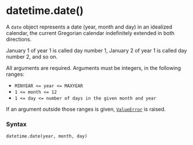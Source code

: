 # datetime.date()

A `date` object represents a date (year, month and day) in an idealized calendar, the current Gregorian calendar indefinitely extended in both directions.

January 1 of year 1 is called day number 1, January 2 of year 1 is called day number 2, and so on.

All arguments are required. Arguments must be integers, in the following ranges:

* `MINYEAR <= year <= MAXYEAR`
* `1 <= month <= 12`
* `1 <= day <= number of days in the given month and year`

If an argument outside those ranges is given, [`ValueError`](/exceptions/ValueError.md) is raised.

### Syntax

```python
datetime.date(year, month, day)
```